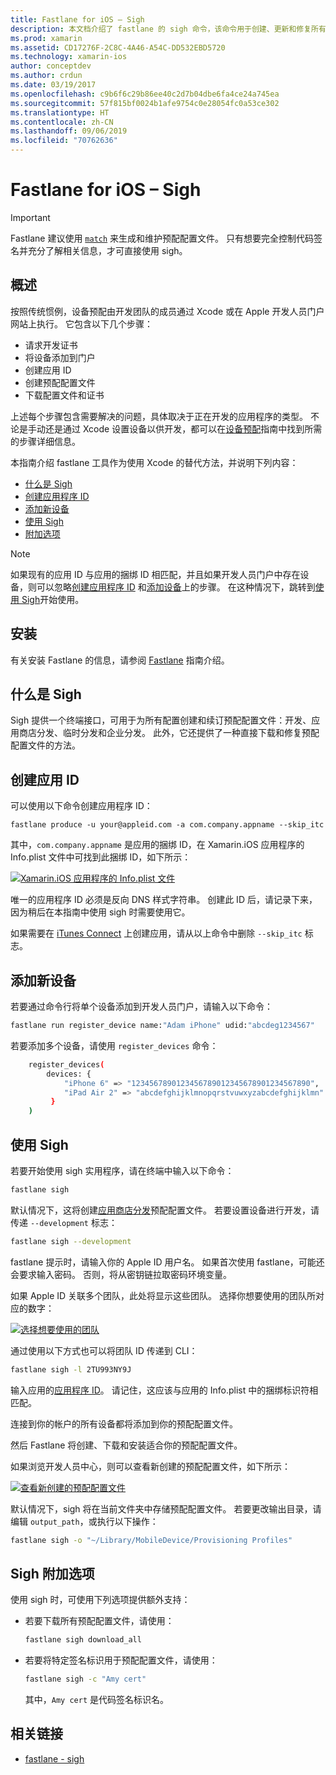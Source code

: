 ```yaml
---
title: Fastlane for iOS – Sigh
description: 本文档介绍了 fastlane 的 sigh 命令，该命令用于创建、更新和修复所有 Xamarin.iOS 生成配置的预配配置文件。
ms.prod: xamarin
ms.assetid: CD17276F-2C8C-4A46-A54C-DD532EBD5720
ms.technology: xamarin-ios
author: conceptdev
ms.author: crdun
ms.date: 03/19/2017
ms.openlocfilehash: c9b6f6c29b86ee40c2d7b04dbe6fa4ce24a745ea
ms.sourcegitcommit: 57f815bf0024b1afe9754c0e28054fc0a53ce302
ms.translationtype: HT
ms.contentlocale: zh-CN
ms.lasthandoff: 09/06/2019
ms.locfileid: "70762636"
---
```

# <a name="fastlane-for-ios-sigh"></a>Fastlane for iOS – Sigh

> [!IMPORTANT]
> Fastlane 建议使用 [ `match`](~/ios/deploy-test/provisioning/fastlane/match.md) 来生成和维护预配配置文件。 只有想要完全控制代码签名并充分了解相关信息，才可直接使用 sigh。

## <a name="overview"></a>概述

按照传统惯例，设备预配由开发团队的成员通过 Xcode 或在 Apple 开发人员门户网站上执行。 它包含以下几个步骤：

- 请求开发证书
- 将设备添加到门户
- 创建应用 ID
- 创建预配配置文件
- 下载配置文件和证书

上述每个步骤包含需要解决的问题，具体取决于正在开发的应用程序的类型。 不论是手动还是通过 Xcode 设置设备以供开发，都可以在[设备预配](~/ios/get-started/installation/device-provisioning/index.md)指南中找到所需的步骤详细信息。

本指南介绍 fastlane 工具作为使用 Xcode 的替代方法，并说明下列内容：

- [什么是 Sigh](#whatissigh)
- [创建应用程序 ID](#appid)
- [添加新设备](#newdevices)
- [使用 Sigh](#using)
- [附加选项](#options)

> [!NOTE]
> 如果现有的应用 ID 与应用的捆绑 ID 相匹配，并且如果开发人员门户中存在设备，则可以忽略[创建应用程序 ID](#appid) 和[添加设备](#newdevices)上的步骤。 在这种情况下，跳转到[使用 Sigh](#using)开始使用。

## <a name="installation"></a>安装

有关安装 Fastlane 的信息，请参阅 [Fastlane](~/ios/deploy-test/provisioning/fastlane/index.md#Installation) 指南介绍。

<a name="whatissigh" />

## <a name="what-is-sigh"></a>什么是 Sigh

Sigh 提供一个终端接口，可用于为所有配置创建和续订预配配置文件：开发、应用商店分发、临时分发和企业分发。 此外，它还提供了一种直接下载和修复预配配置文件的方法。

<a name="appid" />

## <a name="creating-an-app-id"></a>创建应用 ID

可以使用以下命令创建应用程序 ID：

```
fastlane produce -u your@appleid.com -a com.company.appname --skip_itc
```

其中，`com.company.appname` 是应用的捆绑 ID，在 Xamarin.iOS 应用程序的 Info.plist 文件中可找到此捆绑 ID，如下所示：

[![](sigh-images/fastlane-image5.png "Xamarin.iOS 应用程序的 Info.plist 文件")](sigh-images/fastlane-image5.png#lightbox)

唯一的应用程序 ID 必须是反向 DNS 样式字符串。 创建此 ID 后，请记录下来，因为稍后在本指南中使用 sigh 时需要使用它。

如果需要在 [iTunes Connect](~/ios/deploy-test/app-distribution/app-store-distribution/itunesconnect.md) 上创建应用，请从以上命令中删除 `--skip_itc` 标志。

<a name="newdevices" />

## <a name="adding-new-devices"></a>添加新设备

若要通过命令行将单个设备添加到开发人员门户，请输入以下命令：

```bash
fastlane run register_device name:"Adam iPhone" udid:"abcdeg1234567"
```

若要添加多个设备，请使用 `register_devices` 命令：

```bash
    register_devices(
        devices: {
            "iPhone 6" => "1234567890123456789012345678901234567890",
            "iPad Air 2" => "abcdefghijklmnopqrstvuwxyzabcdefghijklmn"
         }
    )
```

<a name="using" />

## <a name="using-sigh"></a>使用 Sigh

若要开始使用 sigh 实用程序，请在终端中输入以下命令：

```bash
fastlane sigh
```

默认情况下，这将创建[应用商店分发](~/ios/deploy-test/app-distribution/app-store-distribution/index.md)预配配置文件。 若要设置设备进行开发，请传递 `--development` 标志：

```bash
fastlane sigh --development
```

fastlane 提示时，请输入你的 Apple ID 用户名。 如果首次使用 fastlane，可能还会要求输入密码。 否则，将从密钥链拉取密码环境变量。

如果 Apple ID 关联多个团队，此处将显示这些团队。 选择你想要使用的团队所对应的数字：

[![](sigh-images/fastlane-image2.png "选择想要使用的团队")](sigh-images/fastlane-image2.png#lightbox)

通过使用以下方式也可以将团队 ID 传递到 CLI：

```bash
fastlane sigh -l 2TU993NY9J
```

输入应用的[应用程序 ID](#appid)。 请记住，这应该与应用的 Info.plist 中的捆绑标识符相匹配。

连接到你的帐户的所有设备都将添加到你的预配配置文件。

然后 Fastlane 将创建、下载和安装适合你的预配配置文件。

如果浏览开发人员中心，则可以查看新创建的预配配置文件，如下所示：

[![](sigh-images/fastlane-image10.png "查看新创建的预配配置文件")](sigh-images/fastlane-image10.png#lightbox)

默认情况下，sigh 将在当前文件夹中存储预配配置文件。 若要更改输出目录，请编辑 `output_path`，或执行以下操作：

```bash
fastlane sigh -o "~/Library/MobileDevice/Provisioning Profiles"
```

<a name="options" />

## <a name="sigh-additional-options"></a>Sigh 附加选项

使用 sigh 时，可使用下列选项提供额外支持：

- 若要下载所有预配配置文件，请使用：

    ```bash
    fastlane sigh download_all
    ```

- 若要将特定签名标识用于预配配置文件，请使用：

    ```bash
    fastlane sigh -c "Amy cert"
    ```
    
    其中，`Amy cert` 是代码签名标识名。

## <a name="related-links"></a>相关链接

- [fastlane - sigh](https://github.com/fastlane/fastlane/tree/master/sigh#readme)
